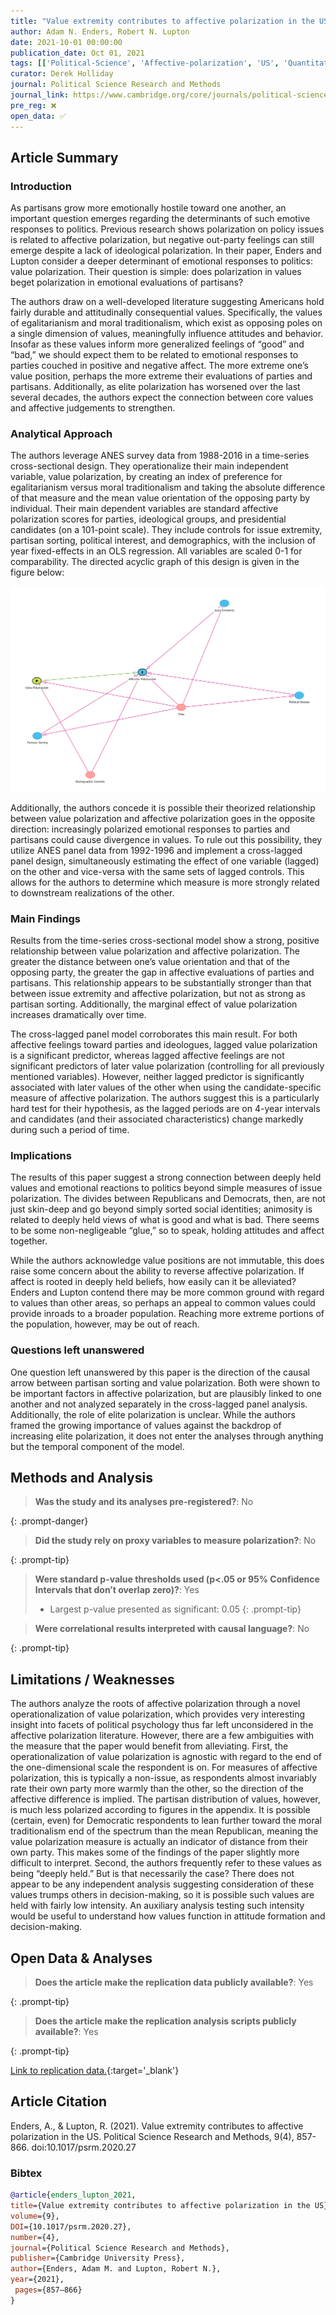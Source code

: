 ```yaml
---
title: "Value extremity contributes to affective polarization in the US"
author: Adam N. Enders, Robert N. Lupton
date: 2021-10-01 00:00:00
publication_date: Oct 01, 2021
tags: [['Political-Science', 'Affective-polarization', 'US', 'Quantitative', 'Descriptive', 'ANES']]
curator: Derek Holliday
journal: Political Science Research and Methods
journal_link: https://www.cambridge.org/core/journals/political-science-research-and-methods/article/value-extremity-contributes-to-affective-polarization-in-the-us/C943A7FF1F2B8C9328A890D5FBD4978B#article
pre_reg: ❌
open_data: ✅
---
```


## Article Summary

### Introduction ###
As partisans grow more emotionally hostile toward one another, an important question emerges regarding the determinants of such emotive responses to politics. Previous research shows polarization on policy issues is related to affective polarization, but negative out-party feelings can still emerge despite a lack of ideological polarization. In their paper, Enders and Lupton consider a deeper determinant of emotional responses to politics: value polarization. Their question is simple: does polarization in values beget polarization in emotional evaluations of partisans?

The authors draw on a well-developed literature suggesting Americans hold fairly durable and attitudinally consequential values. Specifically, the values of egalitarianism and moral traditionalism, which exist as opposing poles on a single dimension of values, meaningfully influence attitudes and behavior. Insofar as these values inform more generalized feelings of “good” and “bad,” we should expect them to be related to emotional responses to parties couched in positive and negative affect. The more extreme one’s value position, perhaps the more extreme their evaluations of parties and partisans. Additionally, as elite polarization has worsened over the last several decades, the authors expect the connection between core values and affective judgements to strengthen.

### Analytical Approach ###
The authors leverage ANES survey data from 1988-2016 in a time-series cross-sectional design. They operationalize their main independent variable, value polarization, by creating an index of preference for egalitarianism versus moral traditionalism and taking the absolute difference of that measure and the mean value orientation of the opposing party by individual. Their main dependent variables are standard affective polarization scores for parties, ideological groups, and presidential candidates (on a 101-point scale). They include controls for issue extremity, partisan sorting, political interest, and demographics, with the inclusion of year fixed-effects in an OLS regression. All variables are scaled 0-1 for comparability. The directed acyclic graph of this design is given in the figure below:

![Design of Enders & Lupton (2021)](/assets/img/Enders-Lupton-2021_Holliday.png)

Additionally, the authors concede it is possible their theorized relationship between value polarization and affective polarization goes in the opposite direction: increasingly polarized emotional responses to parties and partisans could cause divergence in values. To rule out this possibility, they utilize ANES panel data from 1992-1996 and implement a cross-lagged panel design, simultaneously estimating the effect of one variable (lagged) on the other and vice-versa with the same sets of lagged controls. This allows for the authors to determine which measure is more strongly related to downstream realizations of the other.

### Main Findings ###
Results from the time-series cross-sectional model show a strong, positive relationship between value polarization and affective polarization. The greater the distance between one’s value orientation and that of the opposing party, the greater the gap in affective evaluations of parties and partisans. This relationship appears to be substantially stronger than that between issue extremity and affective polarization, but not as strong as partisan sorting. Additionally, the marginal effect of value polarization increases dramatically over time.

The cross-lagged panel model corroborates this main result. For both affective feelings toward parties and ideologues, lagged value polarization is a significant predictor, whereas lagged affective feelings are not significant predictors of later value polarization (controlling for all previously mentioned variables). However, neither lagged predictor is significantly associated with later values of the other when using the candidate-specific measure of affective polarization. The authors suggest this is a particularly hard test for their hypothesis, as the lagged periods are on 4-year intervals and candidates (and their associated characteristics) change markedly during such a period of time.

### Implications ###
The results of this paper suggest a strong connection between deeply held values and emotional reactions to politics beyond simple measures of issue polarization. The divides between Republicans and Democrats, then, are not just skin-deep and go beyond simply sorted social identities; animosity is related to deeply held views of what is good and what is bad. There seems to be some non-negligeable “glue,” so to speak, holding attitudes and affect together.

While the authors acknowledge value positions are not immutable, this does raise some concern about the ability to reverse affective polarization. If affect is rooted in deeply held beliefs, how easily can it be alleviated? Enders and Lupton contend there may be more common ground with regard to values than other areas, so perhaps an appeal to common values could provide inroads to a broader population. Reaching more extreme portions of the population, however, may be out of reach.

### Questions left unanswered ###
One question left unanswered by this paper is the direction of the causal arrow between partisan sorting and value polarization. Both were shown to be important factors in affective polarization, but are plausibly linked to one another and not analyzed separately in the cross-lagged panel analysis. Additionally, the role of elite polarization is unclear. While the authors framed the growing importance of values against the backdrop of increasing elite polarization, it does not enter the analyses through anything but the temporal component of the model.


## Methods and Analysis

> **Was the study and its analyses pre-registered?**: No
> 
{: .prompt-danger}

> **Did the study rely on proxy variables to measure polarization?**: No
> 
> 
> 
{: .prompt-tip}


> **Were standard p-value thresholds used (p<.05 or 95% Confidence Intervals that don’t overlap zero)?**: Yes
> 
> - Largest p-value presented as significant: 0.05
{: .prompt-tip}

> **Were correlational results interpreted with causal language?**: No
> 
{: .prompt-tip}

## Limitations / Weaknesses

The authors analyze the roots of affective polarization through a novel operationalization of value polarization, which provides very interesting insight into facets of political psychology thus far left unconsidered in the affective polarization literature. However, there are a few ambiguities with the measure that the paper would benefit from alleviating.  First, the operationalization of value polarization is agnostic with regard to the end of the one-dimensional scale the respondent is on. For measures of affective polarization, this is typically a non-issue, as respondents almost invariably rate their own party more warmly than the other, so the direction of the affective difference is implied. The partisan distribution of values, however, is much less polarized according to figures in the appendix. It is possible (certain, even) for Democratic respondents to lean further toward the moral traditionalism end of the spectrum than the mean Republican, meaning the value polarization measure is actually an indicator of distance from their own party. This makes some of the findings of the paper slightly more difficult to interpret.  Second, the authors frequently refer to these values as being “deeply held.” But is that necessarily the case? There does not appear to be any independent analysis suggesting consideration of these values trumps others in decision-making, so it is possible such values are held with fairly low intensity. An auxiliary analysis testing such intensity would be useful to understand how values function in attitude formation and decision-making.

## Open Data & Analyses

> **Does the article make the replication data publicly available?**: Yes
> 
{: .prompt-tip}

> **Does the article make the replication analysis scripts publicly available?**: Yes
> 
{: .prompt-tip}


[Link to replication data.](https://dataverse.harvard.edu/dataset.xhtml?persistentId=doi:10.7910/DVN/W01JL7){:target='_blank'}

## Article Citation

Enders, A., & Lupton, R. (2021). Value extremity contributes to affective polarization in the US. Political Science Research and Methods, 9(4), 857-866. doi:10.1017/psrm.2020.27

### Bibtex

```bibtex
@article{enders_lupton_2021, 
title={Value extremity contributes to affective polarization in the US}, 
volume={9}, 
DOI={10.1017/psrm.2020.27}, 
number={4}, 
journal={Political Science Research and Methods}, 
publisher={Cambridge University Press}, 
author={Enders, Adam M. and Lupton, Robert N.}, 
year={2021},
 pages={857–866}
}

```

